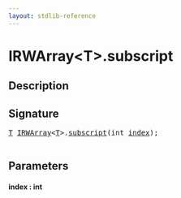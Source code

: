 ```yaml
---
layout: stdlib-reference
---
```


# IRWArray\<T\>\.subscript

## Description





## Signature 

<pre>
<a href="../index.html#typeparam-T" class="code_type">T</a> <a href="../index.html" class="code_type">IRWArray</a>&lt;<a href="../index.html#typeparam-T" class="code_type">T</a>&gt;.<a href=".html">subscript</a>(<span class="code_keyword">int</span> <a href=".html#decl-index" class="code_param">index</a>);

</pre>

## Parameters

####  <a id="decl-index"></a>index  : int

